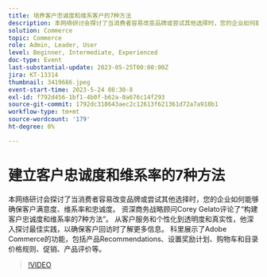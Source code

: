 ```yaml
---
title: 培养客户忠诚度和维系客户的7种方法
description: 本网络研讨会探讨了当消费者容易改变品牌或尝试其他选择时，您的企业如何能够确保客户满意度、维系率和忠诚度。 资深商务战略顾问Corey Gelato评论了“构建客户忠诚度和维系率的7种方法”。 从客户服务和个性化到透明度和真实性，他深入探讨最佳实践，以确保客户回访时了解更多信息。 科里展示了Adobe Commerce的功能，包括产品Recommendations、设置奖励计划、购物车和目录价格规则、促销、产品评价等。
solution: Commerce
topic: Commerce
role: Admin, Leader, User
level: Beginner, Intermediate, Experienced
doc-type: Event
last-substantial-update: 2023-05-25T00:00:00Z
jira: KT-13314
thumbnail: 3419686.jpeg
event-start-time: 2023-5-24 08:30-8
exl-id: f792d456-1bf1-4b0f-b62a-0a676c14f293
source-git-commit: 1792dc318643aec2c12613f621361d72a7a918b1
workflow-type: tm+mt
source-wordcount: '179'
ht-degree: 0%

---
```


# 建立客户忠诚度和维系率的7种方法

本网络研讨会探讨了当消费者容易改变品牌或尝试其他选择时，您的企业如何能够确保客户满意度、维系率和忠诚度。 资深商务战略顾问Corey Gelato评论了“构建客户忠诚度和维系率的7种方法”。 从客户服务和个性化到透明度和真实性，他深入探讨最佳实践，以确保客户回访时了解更多信息。 科里展示了Adobe Commerce的功能，包括产品Recommendations、设置奖励计划、购物车和目录价格规则、促销、产品评价等。

>[!VIDEO](https://video.tv.adobe.com/v/3419686/?learn=on)
